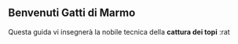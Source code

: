 ## Benvenuti Gatti di Marmo

Questa guida vi insegnerà la nobile tecnica della **cattura dei topi** :rat

